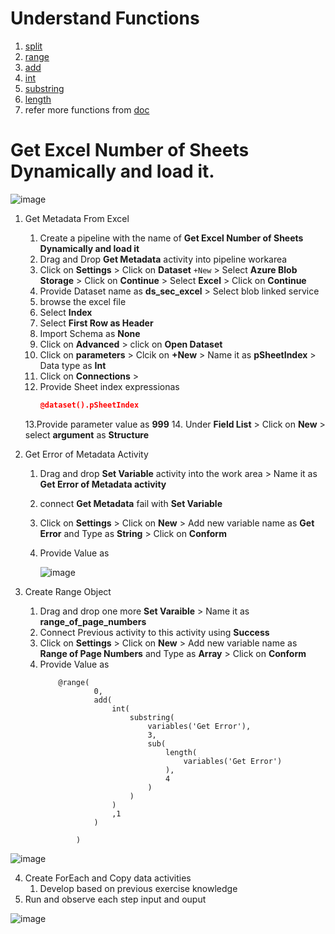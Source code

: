 # Understand Functions
1. [split](https://learn.microsoft.com/en-us/azure/data-factory/control-flow-expression-language-functions#split)
2. [range](https://learn.microsoft.com/en-us/azure/data-factory/control-flow-expression-language-functions#range)
3. [add](https://learn.microsoft.com/en-us/azure/data-factory/control-flow-expression-language-functions#add)
4. [int](https://learn.microsoft.com/en-us/azure/data-factory/control-flow-expression-language-functions#int)
5. [substring](https://learn.microsoft.com/en-us/azure/data-factory/control-flow-expression-language-functions#substring)
6. [length](https://learn.microsoft.com/en-us/azure/data-factory/control-flow-expression-language-functions#length)
7. refer more functions from [doc](https://learn.microsoft.com/en-us/azure/data-factory/control-flow-expression-language-functions)
# Get Excel Number of Sheets Dynamically and load it.

![image](https://user-images.githubusercontent.com/20516321/228440244-8cd81c11-813c-4014-b478-dd2fc385ad51.png)

1. Get Metadata From Excel
    1. Create a pipeline with the name of **Get Excel Number of Sheets Dynamically and load it**
    2. Drag and Drop **Get Metadata** activity into pipeline workarea
    3. Click on **Settings** > Click on **Dataset** `+New` > Select **Azure Blob Storage** > Click on **Continue** > Select **Excel** > Click on **Continue**
    4. Provide Dataset name as **ds_sec_excel** > Select blob linked service
    5. browse the excel file
    6. Select **Index**
    7. Select **First Row as Header**
    8. Import Schema as **None**
    9. Click on **Advanced** > click on **Open Dataset**
    10. Click on **parameters** > Clcik on **+New** > Name it as **pSheetIndex** > Data type as **Int**
    11. Click on **Connections** > 
    12. Provide Sheet index expressionas 
        ``` json
        @dataset().pSheetIndex
        
        ```
    13.Provide parameter value as **999**
    14. Under **Field List** > Click on **New** > select **argument** as **Structure** 

2. Get Error of Metadata Activity

    1. Drag and drop **Set Variable** activity into the work area > Name it as **Get Error of Metadata activity**
    2. connect **Get Metadata** fail with **Set Variable**
    3. Click on **Settings** > Click on **New** > Add new variable name as **Get Error** and Type as **String** > Click on **Conform**
    4. Provide Value as


       ![image](https://user-images.githubusercontent.com/20516321/228446981-5b93b669-1f25-4cfe-953a-0ff5d61b45fd.png)


3. Create Range Object
    1. Drag and drop one more **Set Varaible** > Name it as **range_of_page_numbers**
    2. Connect Previous activity to this activity using **Success**
    3. Click on **Settings** > Click on **New** > Add new variable name as **Range of Page Numbers** and Type as **Array** > Click on **Conform**
    4. Provide Value as
        ```
            @range(
                    0,
                    add(
                        int(
                            substring(
                                variables('Get Error'),
                                3,
                                sub(
                                    length(
                                        variables('Get Error')
                                    ),
                                    4
                                )
                            )
                        )
                        ,1
                    )
                
                )
        ``` 

![image](https://user-images.githubusercontent.com/20516321/228446856-7526191b-6d80-4341-a50e-db328ab64525.png)
 
4. Create ForEach and Copy data activities
    1. Develop based on previous exercise knowledge
5. Run and observe each step input and ouput

![image](https://user-images.githubusercontent.com/20516321/228448475-57c9a1fd-520c-4c7d-b532-7b8430774e99.png)



